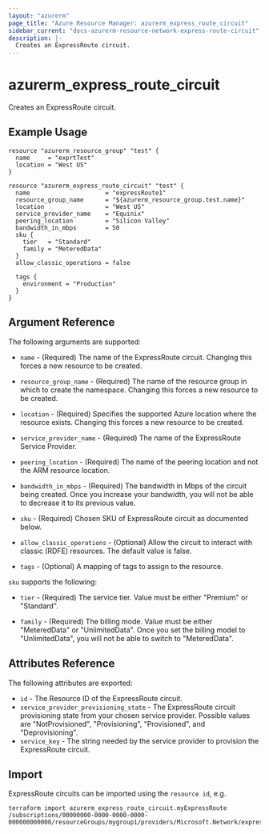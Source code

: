 ```yaml
---
layout: "azurerm"
page_title: "Azure Resource Manager: azurerm_express_route_circuit"
sidebar_current: "docs-azurerm-resource-network-express-route-circuit"
description: |-
  Creates an ExpressRoute circuit.
---
```


# azurerm\_express\_route\_circuit

Creates an ExpressRoute circuit.

## Example Usage

```hcl
resource "azurerm_resource_group" "test" {
  name     = "exprtTest"
  location = "West US"
}

resource "azurerm_express_route_circuit" "test" {
  name                     = "expressRoute1"
  resource_group_name      = "${azurerm_resource_group.test.name}"
  location                 = "West US"
  service_provider_name    = "Equinix"
  peering_location         = "Silicon Valley"
  bandwidth_in_mbps        = 50
  sku {
    tier   = "Standard"
    family = "MeteredData"
  }
  allow_classic_operations = false

  tags {
    environment = "Production"
  }
}
```

## Argument Reference

The following arguments are supported:

* `name` - (Required) The name of the ExpressRoute circuit. Changing this forces a
    new resource to be created.

* `resource_group_name` - (Required) The name of the resource group in which to
    create the namespace. Changing this forces a new resource to be created.

* `location` - (Required) Specifies the supported Azure location where the resource exists.
    Changing this forces a new resource to be created.

* `service_provider_name` - (Required) The name of the ExpressRoute Service Provider.

* `peering_location` - (Required) The name of the peering location and not the ARM resource location.

* `bandwidth_in_mbps` - (Required) The bandwidth in Mbps of the circuit being created. Once you increase your bandwidth,
    you will not be able to decrease it to its previous value.

* `sku` - (Required) Chosen SKU of ExpressRoute circuit as documented below.

* `allow_classic_operations` - (Optional) Allow the circuit to interact with classic (RDFE) resources.
    The default value is false.

* `tags` - (Optional) A mapping of tags to assign to the resource.

`sku` supports the following:

* `tier` - (Required) The service tier. Value must be either "Premium" or "Standard".

* `family` - (Required) The billing mode. Value must be either "MeteredData" or "UnlimitedData".
   Once you set the billing model to "UnlimitedData", you will not be able to switch to "MeteredData".

## Attributes Reference

The following attributes are exported:

* `id` - The Resource ID of the ExpressRoute circuit.
* `service_provider_provisioning_state` - The ExpressRoute circuit provisioning state from your chosen service provider.
    Possible values are "NotProvisioned", "Provisioning", "Provisioned", and "Deprovisioning".
* `service_key` - The string needed by the service provider to provision the ExpressRoute circuit.

## Import

ExpressRoute circuits can be imported using the `resource id`, e.g.

```
terraform import azurerm_express_route_circuit.myExpressRoute /subscriptions/00000000-0000-0000-0000-000000000000/resourceGroups/mygroup1/providers/Microsoft.Network/expressRouteCircuits/myExpressRoute
```
